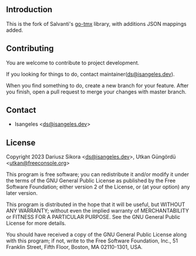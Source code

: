## Introduction
This is the fork of Salvanti's [go-tmx](https://github.com/salvanti/go-tmx) library, with additions JSON mappings added.

## Contributing
You are welcome to contribute to project development.

If you looking for things to do, contact maintainer(ds@isangeles.dev).

When you find something to do, create a new branch for your feature.
After you finish, open a pull request to merge your changes with master branch.

## Contact
* Isangeles <<ds@isangeles.dev>>

## License
Copyright 2023 Dariusz Sikora <<ds@isangeles.dev>>, Utkan Güngördü <<utkan@freeconsole.org>>

This program is free software; you can redistribute it and/or modify
it under the terms of the GNU General Public License as published by
the Free Software Foundation; either version 2 of the License, or
(at your option) any later version.

This program is distributed in the hope that it will be useful,
but WITHOUT ANY WARRANTY; without even the implied warranty of
MERCHANTABILITY or FITNESS FOR A PARTICULAR PURPOSE.  See the
GNU General Public License for more details.

You should have received a copy of the GNU General Public License
along with this program; if not, write to the Free Software
Foundation, Inc., 51 Franklin Street, Fifth Floor, Boston,
MA 02110-1301, USA.
